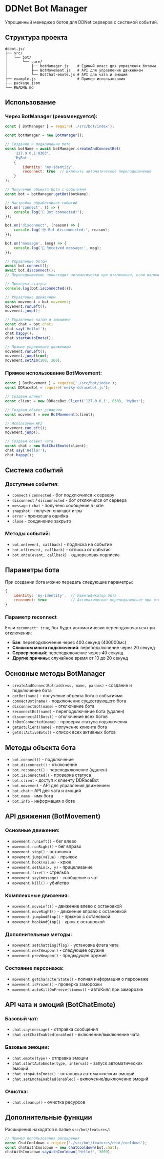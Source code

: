 # DDNet Bot Manager

Упрощенный менеджер ботов для DDNet серверов с системой событий.

## Структура проекта

```
ddbot.js/
├── src/
│   └── bot/
│       └── core/
│           ├── botManager.js    # Единый класс для управления ботами
│           ├── BotMovement.js   # API для управления движением
│           └── BotChat-emote.js # API для чата и эмоций
├── example.js                   # Пример использования
├── package.json
└── README.md
```

## Использование

### Через BotManager (рекомендуется):

```javascript
const { BotManager } = require('./src/bot/index');

const botManager = new BotManager();

// Создание и подключение бота
const botName = await botManager.createAndConnectBot(
    '127.0.0.1:8303', 
    'MyBot', 
    { 
        identity: 'my-identity',
        reconnect: true  // Включить автоматическое переподключение
    }
);

// Получение объекта бота с событиями
const bot = botManager.getBot(botName);

// Настройка обработчиков событий
bot.on('connect', () => {
    console.log('🎉 Bot connected!');
});

bot.on('disconnect', (reason) => {
    console.log('😢 Bot disconnected:', reason);
});

bot.on('message', (msg) => {
    console.log('💬 Received message:', msg);
});

// Управление ботом
await bot.connect();
await bot.disconnect();
// Переподключение происходит автоматически при отключении, если включено в параметрах

// Проверка статуса
console.log(bot.isConnected());

// Управление движением
const movement = bot.movement;
movement.runLeft();
movement.jump();

// Управление чатом и эмоциями
const chat = bot.chat;
chat.say('Hello!');
chat.happy();
chat.startAutoEmote();

// Прямое управление движением
movement.runLeft();
movement.jump(true);
movement.setAim(100, 200);
```

### Прямое использование BotMovement:

```javascript
const { BotMovement } = require('./src/bot/index');
const DDRaceBot = require('neiky-ddracebot.js');

// Создаем клиент
const client = new DDRaceBot.Client('127.0.0.1', 8303, 'MyBot');

// Создаем объект движения
const movement = new BotMovement(client);

// Используем API
movement.runLeft();
movement.jump();

// Создаем объект чата
const chat = new BotChatEmote(client);
chat.say('Hello!');
chat.happy();
```

## Система событий

### Доступные события:

- `connect` / `connected` - бот подключился к серверу
- `disconnect` / `disconnected` - бот отключился от сервера
- `message` / `chat` - получено сообщение в чате
- `snapshot` - получен снапшот игры
- `error` - произошла ошибка
- `close` - соединение закрыто

### Методы событий:

- `bot.on(event, callback)` - подписка на событие
- `bot.off(event, callback)` - отписка от события
- `bot.once(event, callback)` - одноразовая подписка

## Параметры бота

При создании бота можно передать следующие параметры:

```javascript
{
    identity: 'my-identity',  // Идентификатор бота
    reconnect: true           // Автоматическое переподключение при отключении
}
```

### Параметр reconnect

Если `reconnect: true`, бот будет автоматически переподключаться при отключении:

- **Бан**: переподключение через 400 секунд (400000мс)
- **Слишком много подключений**: переподключение через 20 секунд
- **Сервер полный**: переподключение через 40 секунд  
- **Другие причины**: случайное время от 10 до 20 секунд

## Основные методы BotManager

- `createAndConnectBot(address, name, params)` - создание и подключение бота
- `getBot(name)` - получение объекта бота с событиями
- `connectBot(name)` - подключение существующего бота
- `disconnectBot(name)` - отключение бота
- `reconnectBot(name)` - переподключение бота (удален)
- `disconnectAllBots()` - отключение всех ботов
- `isBotConnected(name)` - проверка статуса подключения
- `getBotClient(name)` - получение клиента бота
- `getAllActiveBots()` - список всех активных ботов

## Методы объекта бота

- `bot.connect()` - подключение
- `bot.disconnect()` - отключение
- `bot.reconnect()` - переподключение (удален)
- `bot.isConnected()` - проверка статуса
- `bot.client` - доступ к клиенту DDRaceBot
- `bot.movement` - API для управления движением
- `bot.chat` - API для чата и эмоций
- `bot.name` - имя бота
- `bot.info` - информация о боте

## API движения (BotMovement)

### Основные движения:
- `movement.runLeft()` - бег влево
- `movement.runRight()` - бег вправо
- `movement.stop()` - остановка
- `movement.jump(value)` - прыжок
- `movement.hook(value)` - крюк
- `movement.setAim(x, y)` - прицеливание
- `movement.fire()` - стрельба
- `movement.say(message)` - сообщение в чат
- `movement.kill()` - убийство

### Комплексные движения:
- `movement.moveLeft()` - движение влево с остановкой
- `movement.moveRight()` - движение вправо с остановкой
- `movement.jumpAndStop()` - прыжок с остановкой
- `movement.hookAndStop()` - крюк с остановкой

### Дополнительные методы:
- `movement.setChatting(flag)` - установка флага чата
- `movement.nextWeapon()` - следующее оружие
- `movement.prevWeapon()` - предыдущее оружие

### Состояние персонажа:
- `movement.getCharacterState()` - полная информация о персонаже
- `movement.isFrozen()` - проверка заморозки
- `movement.autoKillOnFreeze(timeout)` - автоКилл при заморозке

## API чата и эмоций (BotChatEmote)

### Базовый чат:
- `chat.say(message)` - отправка сообщения
- `chat.setChatEnabled(enabled)` - включение/выключение чата

### Базовые эмоции:
- `chat.emote(type)` - отправка эмоции
- `chat.startAutoEmote(type, interval)` - запуск автоматических эмоций
- `chat.stopAutoEmote()` - остановка автоматических эмоций
- `chat.setEmoteEnabled(enabled)` - включение/выключение эмоций

### Очистка:
- `chat.cleanup()` - очистка ресурсов

## Дополнительные функции

Расширения находятся в папке `src/bot/features/`:

```javascript
// Пример использования расширения
const ChatCooldown = require('./src/bot/features/chat/cooldown');
const chatWithCooldown = new ChatCooldown(bot.chat);
chatWithCooldown.sayWithCooldown('Hello!', 3000);
``` 